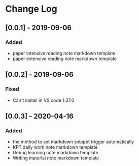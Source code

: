 # Change Log

## [0.0.1] - 2019-09-06

### Added

- paper intensive reading note markdown template
- paper extensive reading note markdown template

## [0.0.2] - 2019-09-06

### Fixed

- Can't install in VS code 1.37.0

## [0.0.3] - 2020-04-16

### Added

- the method to set markdown snippet trigger automatically
- KPT daily work note markdown template
- Debug learning note markdown template
- Writing material note markdown template